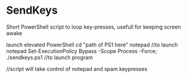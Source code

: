 # SendKeys
Short PowerShell script to loop key-presses, usefull for keeping screen awake


launch elevated PowerShell
cd "path of PS1 here"
notepad //to launch notepad
Set-ExecutionPolicy Bypass -Scope Process -Force; ./sendkeys.ps1  //to launch program

//script will take control of notepad and spam keypresses
